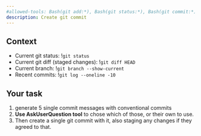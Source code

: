 ```yaml
---
#allowed-tools: Bash(git add:*), Bash(git status:*), Bash(git commit:*), AskUserQuestion(*)
description: Create git commit 
---
```


## Context

- Current git status: !`git status`
- Current git diff (staged changes): !`git diff HEAD`
- Current branch: !`git branch --show-current`
- Recent commits: !`git log --oneline -10`

## Your task

1. generate 5 single commit messages with conventional commits
2. **Use AskUserQuestion tool** to chose which of those, or their own to use.
3. Then create a single git commit with it, also staging any changes if they agreed to that.